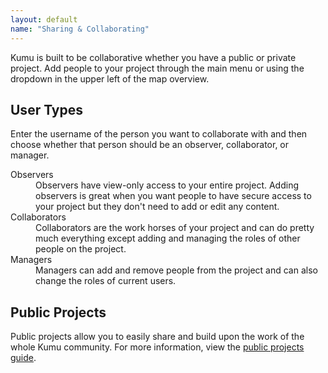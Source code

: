 ```yaml
---
layout: default
name: "Sharing & Collaborating"
---
```


Kumu is built to be collaborative whether you have a public or private project. Add people to your project through the main menu or using the dropdown in the upper left of the map overview.

## User Types

Enter the username of the person you want to collaborate with and then choose whether that person should be an observer, collaborator, or manager.

<dl>
<dt>Observers</dt>
<dd>Observers have view-only access to your entire project. Adding observers is great when you want people to have secure access to your project but they don't need to add or edit any content.</dd>

<dt>Collaborators</dt>
<dd>Collaborators are the work horses of your project and can do pretty much everything except adding and managing the roles of other people on the project.</dd>

<dt>Managers</dt>
<dd>Managers can add and remove people from the project and can also change the roles of current users.</dd>
</dl>

## Public Projects

Public projects allow you to easily share and build upon the work of the whole Kumu community. For more information, view the [public projects guide](/guides/public-projects.html).
